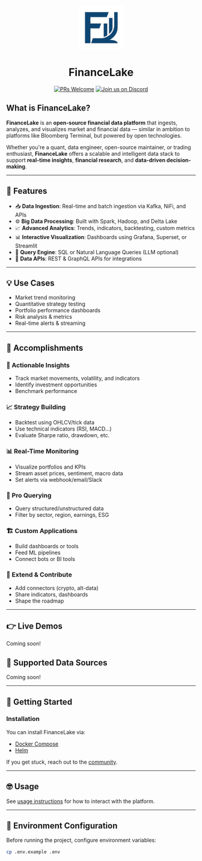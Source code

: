 <div align="center">
<br/>
<img src="resources/img/logo.png" width="120px" alt="">
<br/>

# FinanceLake

[![PRs Welcome](https://img.shields.io/badge/PRs-welcome-brightgreen.svg?style=flat&logo=github&color=2370ff&labelColor=454545)](http://makeapullrequest.com)
[![Join us on Discord](https://img.shields.io/badge/Join_Us_on-Discord-5865F2?style=flat&logo=discord&logoColor=white&labelColor=2C2F33)](https://discord.gg/rP2dNEFJ4Y)

</div>

## What is FinanceLake?
**FinanceLake** is an **open-source financial data platform** that ingests, analyzes, and visualizes market and financial data — similar in ambition to platforms like Bloomberg Terminal, but powered by open technologies.

Whether you're a quant, data engineer, open-source maintainer, or trading enthusiast, **FinanceLake** offers a scalable and intelligent data stack to support **real-time insights**, **financial research**, and **data-driven decision-making**.

---

## 🚀 Features

- 📥 **Data Ingestion**: Real-time and batch ingestion via Kafka, NiFi, and APIs
- ⚙️ **Big Data Processing**: Built with Spark, Hadoop, and Delta Lake
- 📈 **Advanced Analytics**: Trends, indicators, backtesting, custom metrics
- 📊 **Interactive Visualization**: Dashboards using Grafana, Superset, or Streamlit
- 🧠 **Query Engine**: SQL or Natural Language Queries (LLM optional)
- 📡 **Data APIs**: REST & GraphQL APIs for integrations

---

## 💡 Use Cases

- Market trend monitoring  
- Quantitative strategy testing  
- Portfolio performance dashboards  
- Risk analysis & metrics  
- Real-time alerts & streaming

---

## 🎯 Accomplishments

### 🧠 Actionable Insights
- Track market movements, volatility, and indicators  
- Identify investment opportunities  
- Benchmark performance  

### 📈 Strategy Building
- Backtest using OHLCV/tick data  
- Use technical indicators (RSI, MACD...)  
- Evaluate Sharpe ratio, drawdown, etc.

### 📊 Real-Time Monitoring
- Visualize portfolios and KPIs  
- Stream asset prices, sentiment, macro data  
- Set alerts via webhook/email/Slack  

### 🔎 Pro Querying
- Query structured/unstructured data  
- Filter by sector, region, earnings, ESG  

### 🏗️ Custom Applications
- Build dashboards or tools  
- Feed ML pipelines  
- Connect bots or BI tools

### 🧩 Extend & Contribute
- Add connectors (crypto, alt-data)  
- Share indicators, dashboards  
- Shape the roadmap  

---

## 👉 Live Demos
Coming soon!

## 💪 Supported Data Sources
Coming soon!

---

## 🚀 Getting Started

### Installation

You can install FinanceLake via:

- [Docker Compose](#)
- [Helm](#)

If you get stuck, reach out to the [community](#💙-community).

---

## 🤓 Usage

See [usage instructions](#) for how to interact with the platform.

---

## 🔧 Environment Configuration

Before running the project, configure environment variables:

```bash
cp .env.example .env
